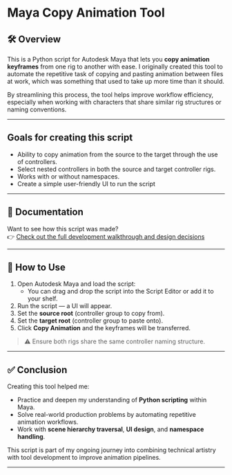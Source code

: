 # Maya Copy Animation Tool

## 🛠️ Overview

This is a Python script for Autodesk Maya that lets you **copy animation keyframes** from one rig to another with ease. I originally created this tool to automate the repetitive task of copying and pasting animation between files at work, which was something that used to take up more time than it should.

By streamlining this process, the tool helps improve workflow efficiency, especially when working with characters that share similar rig structures or naming conventions.

---

## Goals for creating this script

- Ability to copy animation from the source to the target through the use of controllers.
- Select nested controllers in both the source and target controller rigs.  
- Works with or without namespaces.  
- Create a simple user-friendly UI to run the script 

---

## 📘 Documentation

Want to see how this script was made?  
👉 [Check out the full development walkthrough and design decisions](./documentation/process.md)

---

## 🚀 How to Use

1. Open Autodesk Maya and load the script:
   - You can drag and drop the script into the Script Editor or add it to your shelf.
2. Run the script — a UI will appear.
3. Set the **source root** (controller group to copy from).
4. Set the **target root** (controller group to paste onto).
5. Click **Copy Animation** and the keyframes will be transferred.

> ⚠️ Ensure both rigs share the same controller naming structure.

---

## ✅ Conclusion

Creating this tool helped me:
- Practice and deepen my understanding of **Python scripting** within Maya.
- Solve real-world production problems by automating repetitive animation workflows.
- Work with **scene hierarchy traversal**, **UI design**, and **namespace handling**.

This script is part of my ongoing journey into combining technical artistry with tool development to improve animation pipelines.

---

